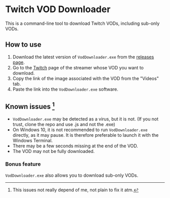 # Twitch VOD Downloader

This is a command-line tool to download Twitch VODs, including sub-only VODs.

## How to use
1. Download the latest version of `VodDownloader.exe` from the [releases page](https://github.com/Hrodvitnir-Fenrir/Twitch_Vod_Download/releases).
2. Go to the [Twitch](https://www.twitch.tv/) page of the streamer whose VOD you want to download.
3. Copy the link of the image associated with the VOD from the "Videos" tab.
4. Paste the link into the `VodDownloader.exe` software.

## Known issues [^1]

- `VodDownloader.exe` may be detected as a virus, but it is not. (If you not trust, clone the repo and use .js and not the .exe)
- On Windows 10, it is not recommended to run `VodDownloader.exe` directly, as it may pause. It is therefore preferable to launch it with the Windows Terminal.
- There may be a few seconds missing at the end of the VOD.
- The VOD may not be fully downloaded.

[^1]: This issues not really depend of me, not plain to fix it atm.

### Bonus feature

`VodDownloader.exe` also allows you to download sub-only VODs.